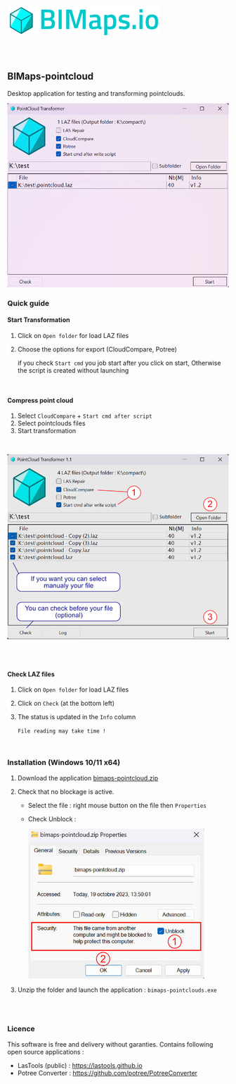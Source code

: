 
![bimaps-logo.png](../images/bimaps-logo.png)

<br>
<br>


## BIMaps-pointcloud

Desktop application for testing and transforming pointclouds.

![bimaps-pointcloud.png](../images/bimaps-pointcloud.png)

### Quick guide


#### Start Transformation

1. Click on `Open folder` for load LAZ files
2. Choose the options for export (CloudCompare, Potree)

    if you check `Start cmd` you job start after you click on start, Otherwise the script is created without launching

<br>


#### Compress point cloud

1. Select `CloudCompare` + `Start cmd after script`
2. Select pointclouds files
3. Start transformation


<br>

![run-cc.jpg](../images/run-cc.jpg)


<br>
<br>

#### Check LAZ files

1. Click on `Open folder` for load LAZ files
2. Click on `Check` (at the bottom left)
3. The status is updated in the `Info` column

    `File reading may take time !`

<br>


### Installation (Windows 10/11 x64)

1) Download the application [bimaps-pointcloud.zip](https://raw.githubusercontent.com/bimaps/bimaps/main/bimaps-pointcloud/bimaps-pointcloud.zip)

2) Check that no blockage is active.
    - Select the file : right mouse button on the file then `Properties`
    - Check Unblock :

        ![setup-app-secu.jpg](../images/setup-app-secu.jpg)

3) Unzip the folder and launch the application : `bimaps-pointclouds.exe`

<br>
<br>


### Licence

This software is free and delivery without garanties.
Contains following open source applications :
- LasTools (public) : https://lastools.github.io
- Potree Converter : https://github.com/potree/PotreeConverter
